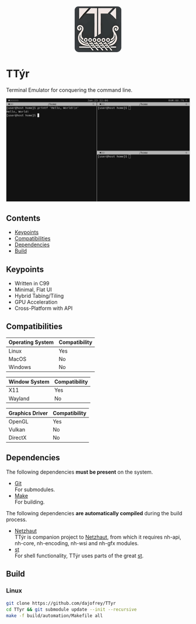 <p align="center">
 <img src="./build/data/icons/128x128.png"/>
</p>

# TTýr

Terminal Emulator for conquering the command line.

![screenshot](./build/data/image/screenshot.png)

## Contents
  
 - [Keypoints](#Keypoints)
 - [Compatibilities](#Compatibilities)
 - [Dependencies](#Dependencies)
 - [Build](#Build)

## Keypoints 

 - Written in C99
 - Minimal, Flat UI
 - Hybrid Tabing/Tiling
 - GPU Acceleration
 - Cross-Platform with API

## Compatibilities

| Operating System | Compatibility |
| --- | --- |
| Linux | Yes |
| MacOS |  No |
| Windows |  No |

| Window System | Compatibility |
| --- | --- |
| X11 |  Yes |
| Wayland | No |

| Graphics Driver | Compatibility |
| --- | --- |
| OpenGL | Yes |
| Vulkan | No |
| DirectX | No |

## Dependencies

The following dependencies **must be present** on the system. 

 * [Git](https://git-scm.com)  
For submodules.
 * [Make](https://www.gnu.org/software/make)  
For building. 

The following dependencies **are automatically compiled** during the build process.

 * [Netzhaut](https://github.com/dajofrey/netzhaut)  
TTýr is companion project to [Netzhaut](https://github.com/dajofrey/netzhaut), from which it requires nh-api, nh-core, nh-encoding, nh-wsi and nh-gfx modules.
 * [st](https://st.suckless.org/)  
For shell functionality, TTýr uses parts of the great [st](https://st.suckless.org/).   

## Build

### Linux

```bash
git clone https://github.com/dajofrey/TTyr   
cd TTyr && git submodule update --init --recursive    
make -f build/automation/Makefile all
```
